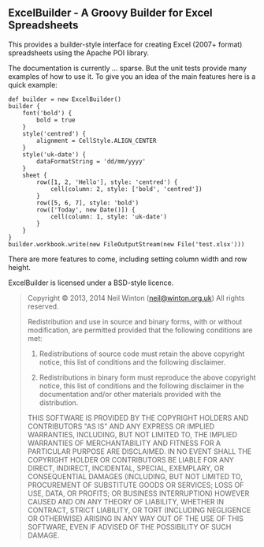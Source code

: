 ## ExcelBuilder - A Groovy Builder for Excel Spreadsheets

This provides a builder-style interface for creating Excel (2007+ format) spreadsheets using the Apache POI library.

The documentation is currently ... sparse. But the unit tests provide many examples of how to use it.
To give you an idea of the main features here is a quick example:

	def builder = new ExcelBuilder()
	builder {
		font('bold') {
			bold = true
		}
		style('centred') {
			alignment = CellStyle.ALIGN_CENTER
		}
		style('uk-date') {
			dataFormatString = 'dd/mm/yyyy'
		}
		sheet {
			row([1, 2, 'Hello'], style: 'centred') {
				cell(column: 2, style: ['bold', 'centred'])
			}
			row([5, 6, 7], style: 'bold')
			row(['Today', new Date()]) {
				cell(column: 1, style: 'uk-date')
			}
		}
	}
	builder.workbook.write(new FileOutputStream(new File('test.xlsx')))

There are more features to come, including setting column width and row height.

ExcelBuilder is licensed under a BSD-style licence.

> Copyright &copy; 2013, 2014 Neil Winton (neil@winton.org.uk)
> All rights reserved.
>
> Redistribution and use in source and binary forms, with or without modification,
> are permitted provided that the following conditions are met:
>
> 1. Redistributions of source code must retain the above copyright notice, this
> list of conditions and the following disclaimer.
>
> 2. Redistributions in binary form must reproduce the above copyright notice,
> this list of conditions and the following disclaimer in the documentation and/or
> other materials provided with the distribution.
>
> THIS SOFTWARE IS PROVIDED BY THE COPYRIGHT HOLDERS AND CONTRIBUTORS "AS IS" AND ANY
> EXPRESS OR IMPLIED WARRANTIES, INCLUDING, BUT NOT LIMITED TO, THE IMPLIED WARRANTIES
> OF MERCHANTABILITY AND FITNESS FOR A PARTICULAR PURPOSE ARE DISCLAIMED. IN NO EVENT
> SHALL THE COPYRIGHT HOLDER OR CONTRIBUTORS BE LIABLE FOR ANY DIRECT, INDIRECT, INCIDENTAL,
> SPECIAL, EXEMPLARY, OR CONSEQUENTIAL DAMAGES (INCLUDING, BUT NOT LIMITED TO, PROCUREMENT
> OF SUBSTITUTE GOODS OR SERVICES; LOSS OF USE, DATA, OR PROFITS; OR BUSINESS INTERRUPTION)
> HOWEVER CAUSED AND ON ANY THEORY OF LIABILITY, WHETHER IN CONTRACT, STRICT LIABILITY, OR
> TORT (INCLUDING NEGLIGENCE OR OTHERWISE) ARISING IN ANY WAY OUT OF THE USE OF THIS SOFTWARE,
> EVEN IF ADVISED OF THE POSSIBILITY OF SUCH DAMAGE.